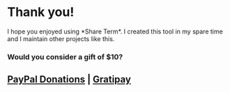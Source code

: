 <h1 class="text-center">Thank you!</h1>

<p class="text-center">I hope you enjoyed using *Share Term*. I created this tool in my spare time and I maintain other projects like this.</p>

<h3 class="text-center">Would you consider a gift of $10?</h3>


## [PayPal Donations](https://www.paypal.com/cgi-bin/webscr?cmd=_s-xclick&hosted_button_id=FHC8NQC3YK924) | [<i class="fa fa-gratipay"></i> Gratipay](https://gratipay.com/IonicaBizau/)